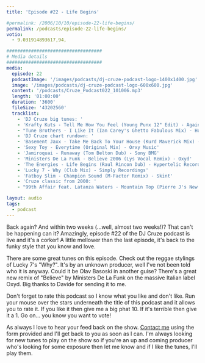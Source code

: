 ```yaml
---
title: 'Episode #22 - Life Begins'

#permalink: /2006/10/10/episode-22-life-begins/
permalink: /podcasts/episode-22-life-begins/
votio:
  - 9.031914893617,94,

###################################
# Media details
###################################
media:
  episode: 22
  podcastImage: '/images/podcasts/dj-cruze-podcast-logo-1400x1400.jpg'
  image: '/images/podcasts/dj-cruze-podcast-logo-600x600.jpg'
  content: '/podcasts/Cruze_Podcast022_101006.mp3'
  length: '01:00:00'
  duration: '3600'
  fileSize: '43202560'
  tracklist:
    - 'DJ Cruze big tunes: '
    - 'Krafty Kuts - Tell Me How You Feel (Young Punx 12" Edit) - Against The Grain'
    - "Tune Brothers - I Like It (Ian Carey's Ghetto Fabulous Mix) - Housesession Records"
    - 'DJ Cruze chart rundown: '
    - 'Basement Jaxx - Take Me Back To Your House (Kurd Maverick Mix) - XL Records'
    - 'Sexy Toy - Everytime (Original Mix) - Orxy Music'
    - 'Jamiroquai - Runaway (Tom Belton Dub) - Sony BMG'
    - 'Ministers De La Funk - Believe 2006 (Lys Vocal Remix) - Oxyd'
    - 'The Energies - Life Begins (Raul Rincon Dub) - Hypertelic Records'
    - 'Lucky 7 - Why (Club Mix) - Simply Recordings'
    - 'Fatboy Slim - Champion Sound (M-Factor Remix) - Skint'
    - 'Cruze classic from 2000: '
    - "99th Affair feat. Latanza Waters - Mountain Top (Pierre J's New Born Vox Dub) - Edel"

layout: audio
tags:
  - podcast
---
```


Back again? And within two weeks (...well, almost two weeks!)? That can't be happening can it? Amazingly, episode #22 of the DJ Cruze podcast is live and it's a corker! A little mellower than the last episode, it's back to the funky style that you know and love.

There are some great tunes on this episode. Check out the reggae stylings of Lucky 7's "Why?". It's by an unknown producer, well I've not been told who it is anyway. Could it be Olav Basoski in another guise? There's a great new remix of "Believe" by Ministers De La Funk on the massive Italian label Oxyd. Big thanks to Davide for sending it to me.

Don't forget to rate this podcast so I know what you like and don't like. Run your mouse over the stars underneath the title of this podcast and it allows you to rate it. If you like it then give me a big phat 10. If it's terrible then give it a 1. Go on... you know you want to vote!

As always I love to hear your feed back on the show. [Contact me][1] using the form provided and I'll get back to you as soon as I can. I'm always looking for new tunes to play on the show so if you're an up and coming producer who's looking for some exposure then let me know and if I like the tunes, I'll play them.

[1]: /contact
